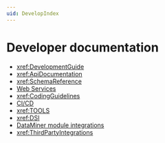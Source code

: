 ```yaml
---
uid: DevelopIndex
---
```


# Developer documentation

- <xref:DevelopmentGuide>
- <xref:ApiDocumentation>
- <xref:SchemaReference>
- [Web Services](xref:WS_v1)
- <xref:CodingGuidelines>
- [CI/CD](xref:CICD)
- <xref:TOOLS>
- <xref:DSI>
- [DataMiner module integrations](xref:DataMinerModuleIntegrations)
- <xref:ThirdPartyIntegrations>
